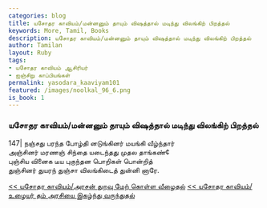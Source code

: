 ```yaml
---  
categories: blog  
title: யசோதர காவியம்/மன்னனும் தாயும் விஷத்தால் மடிந்து விலங்கிற் பிறத்தல்
keywords: More, Tamil, Books  
description: யசோதர காவியம்/மன்னனும் தாயும் விஷத்தால் மடிந்து விலங்கிற் பிறத்தல்
author: Tamilan  
layout: Ruby  
tags:     
- யசோதர காவியம் ஆசிரியர்
- ஐஞ்சிறு காப்பியங்கள்
permalink: yasodara_kaaviyam101  
featured: /images/noolkal_96_6.png  
is_book: 1
---  
```



### யசோதர காவியம்/மன்னனும் தாயும் விஷத்தால் மடிந்து விலங்கிற் பிறத்தல்

147| நஞ்சது பரந்த போழ்தி னடுங்கினர் மயங்கி வீழ்ந்தார்  
அஞ்சினர் மரணஞ் சிந்தை யடைந்தது முதல தாங்கண்¢  
புஞ்சிய வினைக டீய புகுந்தன பொறிகள் பொன்றித்  
துஞ்சினர் துயரந் துஞ்சா விலங்கிடைத் துன்னி னாரே.

[<< யசோதர காவியம்/அரசன் துறவு மேற் கொள்ள வீழைதல்](yasodara_kaaviyam100) [<< யசோதர காவியம்/உழையர் தம் அரசியை இகழ்ந்து வருந்துதல்](yasodara_kaaviyam102)


